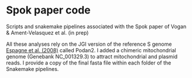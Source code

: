 # Spok paper code
Scripts and snakemake pipelines associated with the Spok paper of Vogan &amp; Ament-Velasquez et al. (in prep)

All these analyses rely on the JGI version of the reference S genome [Espagne et al. (2008)](https://genomebiology.biomedcentral.com/articles/10.1186/gb-2008-9-5-r77) called Podan2. I added a chimeric mitochondrial genome (Genebank NC_001329.3) to attract mitochondrial and plasmid reads. I provide a copy of the final fasta file within each folder of the Snakemake pipelines.
